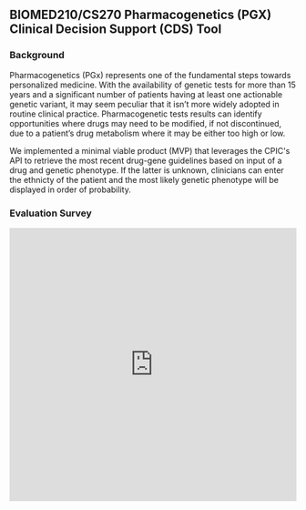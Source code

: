 ## BIOMED210/CS270 Pharmacogenetics (PGX) Clinical Decision Support (CDS) Tool

### Background
Pharmacogenetics (PGx) represents one of the fundamental steps towards personalized medicine. With the availability of genetic tests for more than 15 years and a significant number of patients having at least one actionable genetic variant, it may seem peculiar that it isn’t more widely adopted in routine clinical practice. Pharmacogenetic tests results can identify opportunities where drugs may need to be modified, if not discontinued, due to a patient’s drug metabolism where it may be either too high or low.

We implemented a minimal viable product (MVP) that leverages the CPIC's API to retrieve the most recent drug-gene guidelines based on input of a drug and genetic phenotype. If the latter is unknown, clinicians can enter the ethnicty of the patient and the most likely genetic phenotype will be displayed in order of probability.

### Evaluation Survey
<iframe width="640px" height="480px" src="https://forms.office.com/Pages/ResponsePage.aspx?id=y3NlOXjzaEubyBV1XAxR8_rXTiNBFIBOqTK5xM1GSdZUN1NMWE1JNkg0QzBCWFpBNDRWTTdOTDJKNC4u&embed=true" frameborder="0" marginwidth="0" marginheight="0" style="border: none; max-width:100%; max-height:100vh" allowfullscreen webkitallowfullscreen mozallowfullscreen msallowfullscreen> </iframe>